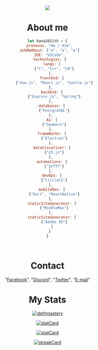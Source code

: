 <center>
<a href="https://twitter.com/kana2011th" target="_blank">
  <img src="http://localhost:1980/api/svg/?gh=kana2011th&id=1833001&tw=kana2011th&name=Khanaphon&lName=Phaengtan&subText=full-stack+dev.+now+in+sup.+stuck+in+port.&bYear=2000&ageLeft=kinda+Full-Stack+Developer+at+age&ageRight=&fc1=48847A&fc2=313E51&bg=2e2f2f&fg=f5f5f5">
</a>
<br/>

# About me

```js
let kana2011th = {
  pronouns: "He | Him",
  askMeAbout: ["a", "a", "a"]
  IDE: "VSCode",
  technologies: {
    langs: [
      {"C", "C++", "C#"}
    ], 
    frontEnd: [
      {"Vue.js", "React.js", "Svelte.js"}
    ], 
    backEnd: [
      {"Express.js", "Spring"}
    ], 
    databases: [
      {"PostgreSQL"}
    ], 
    AI: [
      {"Seaborn"}
    ], 
    frameWorks: [
      {"Electron"}
    ], 
    dataVisualiser: [
      {"d3.js"}
    ], 
    automations: [
      {"IFTTT"}
    ], 
    devOps: [
      {"CircleCI"}
    ], 
    mobileDev: [
      {"Dart", "ReactNative"}
    ], 
    staticSiteGenerator: [
      {"MiddleMan"}
    ], 
    staticSiteGenerator: [
      {"Adobe XD"}
    ]
  }
}
```

<br />

# Contact

"[Facebook](https://fb.com/)", "[Discord](https://did.000198.xyz/@)", "[Twitter](https://twitter.com/kana2011th)", "[E-mail](mailto:)"

# My Stats

  <p align="center">
  <a href="https://github.com/ryo-ma/github-profile-trophy"><img src="https://github-profile-trophy.vercel.app/?username=kana2011th&theme=onedark&title=MultiLanguage,Stars,Commit,Followers,Issues,Repositories" alt="dethmastery" align="center" /></a>
</p>
<p style="width: 100%; background-color: #2E3541;">
  <p align="center">
  <a href="https://stat-card.000198.xyz"><img src="https://stat-card.000198.xyz/api?username=kana2011th&count_private=true&show_icons=true&theme=nord&hide_border=true" alt="statCard" /></a>
</p>
  <p align="center">
  <a href="https://stat-card.000198.xyz"><img src="https://stat-card.000198.xyz/api/top-langs/?username=kana2011th&layout=compact&theme=nord&hide_border=true" alt="statCard" /></a>
</p>
  <p align="center">
  <a href="https://git.io/streak-stats"><img src="https://streak-stats.demolab.com?user=dethMastery&theme=nord&hide_border=true&border_radius=10" alt="streakCard" /></a>
</p>
</p>
 

<br />

<!-- Unused Component but used for Call! -->
<p align="center">
  <img src="https://komarev.com/ghpvc/?username=kana2011th&label=Profile%20views&color=0e75b6&style=for-the-badge" style="display: none; opacity:0;"></img>
  
</p>
</center>